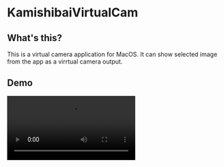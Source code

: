 # KamishibaiVirtualCam

## What's this?
This is a virtual camera application for MacOS. It can show selected image from the app as a virrtual camera output.

## Demo
![demo](.Demo/Demo.mov)